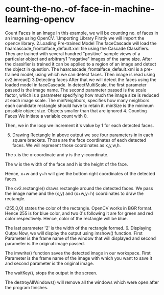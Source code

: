 # count-the-no.-of-face-in-machine-learning-opencv
Count Faces in an Image  In this example, we will be counting no. of faces in an image using OpenCV.   1.Importing Library Firstly we will import the opencv library.   2.Loading Pre-trained Model The faceCascade will load the haarcascade_frontalface_default.xml file using the Cascade Classifiers. They are trained with several hundred "positive" sample views of a particular object and arbitrary1 "negative" images of the same size. After the classifier is trained it can be applied to a region of an image and detect the object in question.   The haarcascade_frontalface_default.xml is a pre-trained model, using which we can detect faces.  Then image is read using cv2.imread() 
3.Detecting faces After that we will detect the faces using the loaded model in faceCascade.   In detectMultiScale, the first parameter passed is the image name.  The second parameter passed is the scale factor, which is a parameter specifying how much the image size is reduced at each image scale.  The minNeighbors, specifies how many neighbors each candidate rectangle should have to retain it.  minSize is the minimum possible object size. Objects smaller than that are ignored
4. Counting Faces
We initiate a variable count with 0.

Then, we in the loop we increment it's value by 1 for each detected faces.

5. Drawing Rectangle
In above output we see four parameters in in each square brackets. Those are the face coordinates of each detected faces. We will represent those coordinates as x,y,w,h.

The x is the x-coordinate and y is the y-coordinate.

The w is the width of the face and h is the height of the face.

Hence, x+w and y+h will give the bottom right coordinates of the detected faces.

The cv2.rectangle() draws rectangle around the detected faces. We pass the image name and the (x,y)  and (x+w,y+h) coordinates to draw the rectangle.

(255,0,0) states the color of the rectangle. OpenCV works in BGR format. Hence 255 is for blue color, and two 0's following it are for green and red color respectively. Hence, color of the rectangle will be blue.

The last parameter '2' is the width of the rectangle formed.
6. Displaying Outpu
Now, we will display the output using imshow() function. First Parameter is the frame name of the window that will displayed and second parameter is the original image passed.

The imwrite() function saves the detected image in our workspace. First Parameter is the frame name of the image with which you want to save it and second parameter is the original image.

The waitKey(), stops the output in the screen.

The destroyAllWindows() will remove all the windows which were open after the program finishes.
